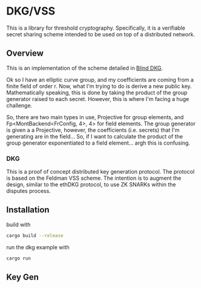 # DKG/VSS 

This is a library for threshold cryptography. Specifically, it is a verifiable secret sharing scheme intended to be used on top of a distributed network.

## Overview

This is an implementation of the scheme detailed in [Blind DKG]().

Ok so I have an elliptic curve group, and my coefficients are coming from a finite field of order r.
Now, what I'm trying to do is derive a new public key. Mathematically speaking, this is done by taking the product of the group generator raised to each secret.
However, this is where I'm facing a huge challenge.

So, there are two main types in use, Projective<Config> for group elements, and Fp<MontBackend<FrConfig, 4>, 4> for field elements.
The group generator is given a a Projective<Config>, however, the coefficients (i.e. secrets) that I'm generating are in the field...
So, if I want to calculate the product of the group generator exponentiated to a field element... argh this is confusing. 

### DKG
This is a proof of concept distributed key generation protocol. The protocol is based on the Feldman VSS scheme. The intention is to augment the design, similar to the ethDKG protocol, to use ZK SNARKs within the disputes process.

## Installation

build with 

``` bash
cargo build --release
```

run the dkg example with

``` bash
cargo run
```

## Key Gen

